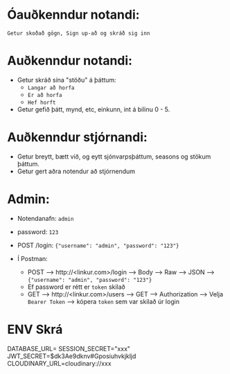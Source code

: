 # Óauðkenndur notandi:

    Getur skoðað gögn, Sign up-að og skráð sig inn

# Auðkenndur notandi:

- Getur skráð sína "stöðu" á þáttum:
  - `Langar að horfa`
  - `Er að horfa`
  - `Hef horft`
- Getur gefið þátt, mynd, etc, einkunn, int á bilinu 0 - 5.

# Auðkenndur stjórnandi:

- Getur breytt, bætt við, og eytt sjónvarpsþáttum, seasons og stökum þáttum.
- Getur gert aðra notendur að stjórnendum

# Admin:

- Notendanafn: `admin`
- password: `123`
- POST /login: `{"username": "admin", "password": "123"}`

- Í Postman:
  - POST --> http://<linkur.com>/login --> Body --> Raw --> JSON --> `{"username": "admin", "password": "123"}`
  - Ef password er rétt er `token` skilað
  - GET --> http://<linkur.com>/users --> GET --> Authorization --> Velja `Bearer Token` --> kópera `token` sem var skilað úr login

# ENV Skrá

DATABASE_URL=<!PATH TO DATABASE!>
SESSION_SECRET="xxx"
JWT_SECRET=$dk3Ae9dknv#Gposiuhvkjkljd
CLOUDINARY_URL=cloudinary://xxx
